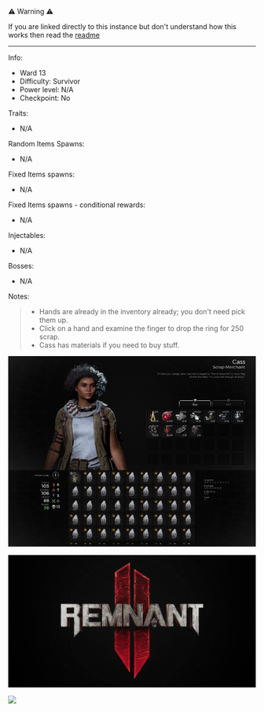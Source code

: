 ⚠️ Warning ⚠️

If you are linked directly to this instance but don't understand how this works then read the [readme](https://github.com/razeedazee/remnant2-instances/blob/main/README.md)

<hr>

Info:

- Ward 13
- Difficulty: Survivor
- Power level: N/A
- Checkpoint: No

Traits:

- N/A

Random Items Spawns:

- N/A

Fixed Items spawns:

- N/A

Fixed Items spawns - conditional rewards:

- N/A

Injectables:

- N/A

Bosses:

- N/A

Notes:

> - Hands are already in the inventory already; you don't need pick them up.
> - Click on a hand and examine the finger to drop the ring for 250 scrap.
> - Cass has materials if you need to buy stuff.

![](info/info.png)

![](info/mini-map.png)

![](info/travel-map.png)
